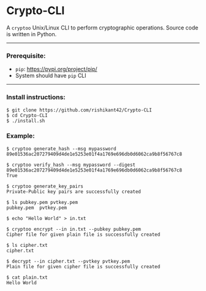 # Crypto-CLI

A `cryptoo` Unix/Linux CLI to perform cryptographic operations. Source code is written in Python.

---

### Prerequisite:
* `pip`: https://pypi.org/project/pip/
* System should have `pip` CLI

---

### Install instructions:
```
$ git clone https://github.com/rishikant42/Crypto-CLI
$ cd Crypto-CLI
$ ./install.sh
```

### Example:

```
$ cryptoo generate_hash --msg mypassword
89e01536ac207279409d4de1e5253e01f4a1769e696db0d6062ca9b8f56767c8

$ cryptoo verify_hash --msg mypassword --digest 89e01536ac207279409d4de1e5253e01f4a1769e696db0d6062ca9b8f56767c8
True

$ cryptoo generate_key_pairs
Private-Public key pairs are successfully created

$ ls pubkey.pem pvtkey.pem
pubkey.pem  pvtkey.pem

$ echo "Hello World" > in.txt

$ cryptoo encrypt --in in.txt --pubkey pubkey.pem
Cipher file for given plain file is successfully created

$ ls cipher.txt
cipher.txt

$ decrypt --in cipher.txt --pvtkey pvtkey.pem
Plain file for given cipher file is successfully created

$ cat plain.txt
Hello World
```
